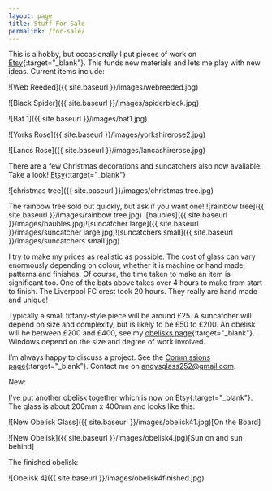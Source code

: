 ```yaml
---
layout: page
title: Stuff For Sale
permalink: /for-sale/
---
```


This is a hobby, but occasionally I put pieces of work on [Etsy](https://www.etsy.com/uk/shop/AndysGardenGlass){:target="_blank"}. This funds new materials and lets me play with new ideas. Current items include:

![Web Reeded]({{ site.baseurl }}/images/webreeded.jpg)

![Black Spider]({{ site.baseurl }}/images/spiderblack.jpg)

![Bat 1]({{ site.baseurl }}/images/bat1.jpg)

![Yorks Rose]({{ site.baseurl }}/images/yorkshirerose2.jpg)

![Lancs Rose]({{ site.baseurl }}/images/lancashirerose.jpg)

There are a few Christmas decorations and suncatchers also now available. Take a look! [Etsy](https://www.etsy.com/uk/shop/AndysGardenGlass){:target="_blank"}

![christmas tree]({{ site.baseurl }}/images/christmas tree.jpg)

The rainbow tree sold out quickly, but ask if you want one!
![rainbow tree]({{ site.baseurl }}/images/rainbow tree.jpg)
![baubles]({{ site.baseurl }}/images/baubles.jpg)![suncatcher large]({{ site.baseurl }}/images/suncatcher large.jpg)![suncatchers small]({{ site.baseurl }}/images/suncatchers small.jpg)

I try to make my prices as realistic as possible. The cost of glass can vary enormously depending on colour, whether it is machine or hand made, patterns and finishes. Of course, the time taken to make an item is significant too. One of the bats above takes over 4 hours to make from start to finish. The Liverpool FC crest took 20 hours. They really are hand made and unique!

Typically a small tiffany-style piece will be around £25. A suncatcher will depend on size and complexity, but is likely to be £50 to £200. An obelisk will be between £200 and £400, see my [obelisks page](https://andy.merckel.uk/obelisks/){:target="_blank"}. Windows depend on the size and degree of work involved.

I’m always happy to discuss a project. See the [Commissions page](https://andy.merckel.uk/commissions/){:target="_blank"}. Contact me on [andysglass252@gmail.com](mailto:andysglass252@gmail.com). 

New:

I've put another obelisk together which is now on [Etsy](https://www.etsy.com/uk/shop/AndysGardenGlass){:target="_blank"}. The glass is about 200mm x 400mm and looks like this:

![New Obelisk Glass]({{ site.baseurl }}/images/obelisk41.jpg)[On the Board]

![New Obelisk]({{ site.baseurl }}/images/obelisk4.jpg)[Sun on and sun behind]

The finished obelisk:

![Obelisk 4]({{ site.baseurl }}/images/obelisk4finished.jpg)
